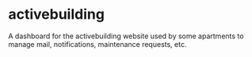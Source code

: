 # activebuilding

A dashboard for the activebuilding website used by some apartments to manage mail, notifications, maintenance requests, etc.
